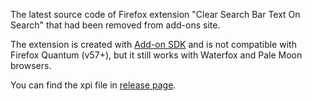 The latest source code of Firefox extension "Clear Search Bar Text On Search" that had been removed from add-ons site.

The extension is created with [Add-on SDK](https://developer.mozilla.org/en-US/docs/Archive/Add-ons/Add-on_SDK) and is not compatible with Firefox Quantum (v57+), but it still works with Waterfox and Pale Moon browsers.

You can find the xpi file in [release page](https://github.com/s101d1/searchTextRemover/releases).
